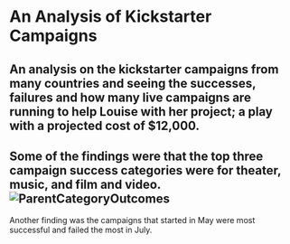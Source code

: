 # An Analysis of Kickstarter Campaigns
An analysis on the kickstarter campaigns from many countries and seeing the successes, failures and how many live campaigns are running to help Louise with her project; a play with a projected cost of $12,000.
---
Some of the findings were that the top three campaign success categories were for theater, music, and film and video. ![ParentCategoryOutcomes](path/to/ParentCategoryOutcomes.png)
---
Another finding was the campaigns that started in May were most successful and failed the most in July.
